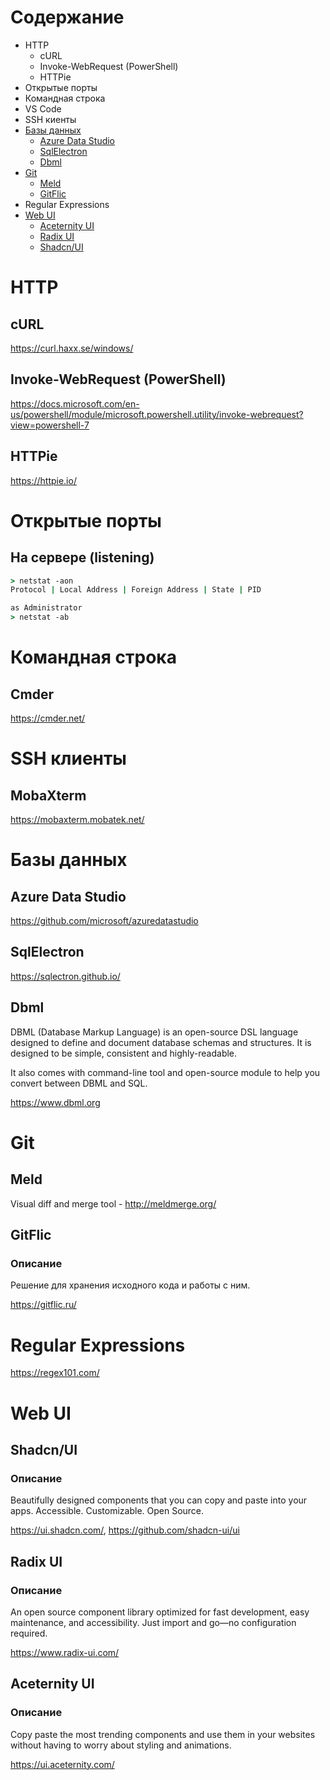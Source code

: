 # Содержание
* HTTP
  * cURL
  * Invoke-WebRequest (PowerShell)
  * HTTPie
* Открытые порты
* Командная строка
* VS Code
* SSH киенты
* [Базы данных](#базы-данных)
  * [Azure Data Studio](#)
  * [SqlElectron](#)
  * [Dbml](#)
* [Git](#git)
  * [Meld](#meld)
  * [GitFlic](#gitflic)
* Regular Expressions
* [Web UI](#web-ui)
  * [Aceternity UI](#aceternity-ui)
  * [Radix UI](#radix-ui)
  * [Shadcn/UI](#shadcnui)
# HTTP
## cURL
https://curl.haxx.se/windows/
## Invoke-WebRequest (PowerShell)  
https://docs.microsoft.com/en-us/powershell/module/microsoft.powershell.utility/invoke-webrequest?view=powershell-7
## HTTPie
https://httpie.io/
# Открытые порты
## На сервере (listening)
```cmd
> netstat -aon
Protocol | Local Address | Foreign Address | State | PID

as Administrator
> netstat -ab 
```
# Командная строка
## Cmder
https://cmder.net/

# SSH клиенты
## MobaXterm
https://mobaxterm.mobatek.net/

# Базы данных
## Azure Data Studio
https://github.com/microsoft/azuredatastudio
## SqlElectron
https://sqlectron.github.io/
## Dbml
DBML (Database Markup Language) is an open-source DSL language designed to define and document database schemas and structures. It is designed to be simple, consistent and highly-readable.

It also comes with command-line tool and open-source module to help you convert between DBML and SQL.

https://www.dbml.org

# Git
## Meld
Visual diff and merge tool - http://meldmerge.org/
## GitFlic
### Описание
Решение для хранения исходного кода и работы с ним.

https://gitflic.ru/

# Regular Expressions
https://regex101.com/

# Web UI

## Shadcn/UI
### Описание
Beautifully designed components that you can copy and paste into your apps. Accessible. Customizable. Open Source. 

https://ui.shadcn.com/, https://github.com/shadcn-ui/ui

## Radix UI
### Описание
An open source component library optimized for fast development, easy maintenance, and accessibility. Just import and go—no configuration required.

https://www.radix-ui.com/

## Aceternity UI
### Описание
Copy paste the most trending components and use them in your websites without having to worry about styling and animations.

https://ui.aceternity.com/
